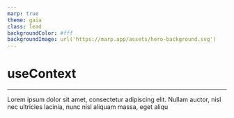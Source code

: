 ```yaml
---
marp: true
theme: gaia
class: lead
backgroundColor: #fff
backgroundImage: url('https://marp.app/assets/hero-background.svg')
---
```


# useContext

---

Lorem ipsum dolor sit amet, consectetur adipiscing elit. Nullam auctor, nisl nec ultricies lacinia, nunc nisl aliquam massa, eget aliqu
